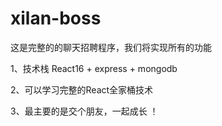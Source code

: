 # xilan-boss
这是完整的的聊天招聘程序，我们将实现所有的功能

1、技术栈 React16 + express + mongodb

2、可以学习完整的React全家桶技术 

3、最主要的是交个朋友，一起成长 ！

